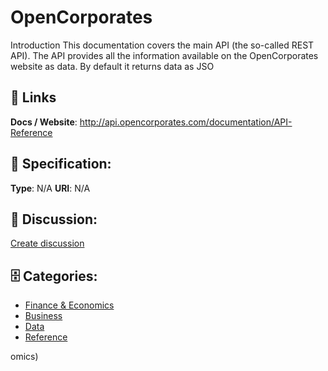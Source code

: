 # OpenCorporates


Introduction This documentation covers the main API (the so-called REST API).  The API provides all the information available on the OpenCorporates website as data. By default it returns data as JSO

##  🔗 Links
**Docs / Website**: http://api.opencorporates.com/documentation/API-Reference

## 🧬 Specification:
**Type**: N/A
**URI**: N/A

## 💬 Discussion:
[Create discussion](https://github.com/apis-list/apis-list/discussions/new)

## 🗄️ Categories:
- [Finance & Economics](https://github.com/apis-list/apis-list#finance--economics)
- [Business](https://github.com/apis-list/apis-list#business)
- [Data](https://github.com/apis-list/apis-list#data)
- [Reference](https://github.com/apis-list/apis-list#reference)






omics)







